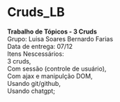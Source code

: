 # Cruds_LB
**Trabalho de Tópicos - 3 Cruds**
<br>
Grupo:  Luisa Soares
        Bernardo Farias
<br>
Data de entrega: 07/12
<br>
Itens Nescessários:<br>
3 cruds,<br>
Com sessão (controle de usuário),<br>
Com ajax e manipulção DOM,<br>
Usando git/github,<br>
Usando chatgpt;<br>